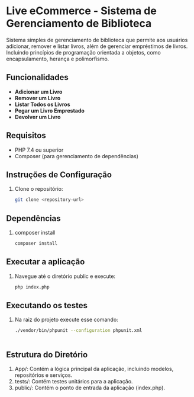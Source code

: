 # Live eCommerce - Sistema de Gerenciamento de Biblioteca

Sistema simples de gerenciamento de biblioteca que permite aos usuários adicionar, remover e listar livros, além de gerenciar empréstimos de livros. Incluindo princípios de programação orientada a objetos, como encapsulamento, herança e polimorfismo.

## Funcionalidades
- **Adicionar um Livro** 
- **Remover um Livro**
- **Listar Todos os Livros**
- **Pegar um Livro Emprestado**
- **Devolver um Livro**

## Requisitos
- PHP 7.4 ou superior
- Composer (para gerenciamento de dependências)

## Instruções de Configuração
1. Clone o repositório:
   ```bash
   git clone <repository-url>

## Dependências
1. composer install
   ```bash
   composer install

## Executar a aplicação
1. Navegue até o diretório public e execute:
   ```bash
   php index.php

## Executando os testes
1. Na raiz do projeto execute esse comando:
   ```bash
   ./vendor/bin/phpunit --configuration phpunit.xml
 
## Estrutura do Diretório
1. App/: Contém a lógica principal da aplicação, incluindo modelos, repositórios e serviços.
2. tests/: Contém testes unitários para a aplicação.
3. public/: Contém o ponto de entrada da aplicação (index.php).